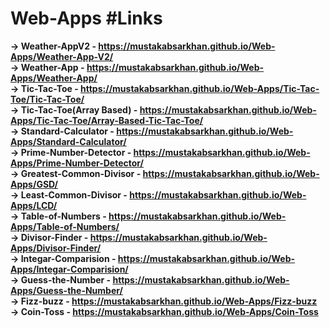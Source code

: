# Web-Apps #Links
**-> Weather-AppV2 - https://mustakabsarkhan.github.io/Web-Apps/Weather-App-V2/ <br>
-> Weather-App - https://mustakabsarkhan.github.io/Web-Apps/Weather-App/ <br>
-> Tic-Tac-Toe - https://mustakabsarkhan.github.io/Web-Apps/Tic-Tac-Toe/Tic-Tac-Toe/ <br>
-> Tic-Tac-Toe(Array Based) -  https://mustakabsarkhan.github.io/Web-Apps/Tic-Tac-Toe/Array-Based-Tic-Tac-Toe/ <br>
-> Standard-Calculator - https://mustakabsarkhan.github.io/Web-Apps/Standard-Calculator/ <br>
-> Prime-Number-Detector - https://mustakabsarkhan.github.io/Web-Apps/Prime-Number-Detector/ <br>
-> Greatest-Common-Divisor - https://mustakabsarkhan.github.io/Web-Apps/GSD/ <br>
-> Least-Common-Divisor - https://mustakabsarkhan.github.io/Web-Apps/LCD/ <br>
-> Table-of-Numbers - https://mustakabsarkhan.github.io/Web-Apps/Table-of-Numbers/ <br>
-> Divisor-Finder - https://mustakabsarkhan.github.io/Web-Apps/Divisor-Finder/ <br>
-> Integar-Comparision - https://mustakabsarkhan.github.io/Web-Apps/Integar-Comparision/ <br>
-> Guess-the-Number - https://mustakabsarkhan.github.io/Web-Apps/Guess-the-Number/ <br>
-> Fizz-buzz - https://mustakabsarkhan.github.io/Web-Apps/Fizz-buzz <br>
-> Coin-Toss - https://mustakabsarkhan.github.io/Web-Apps/Coin-Toss <br>**